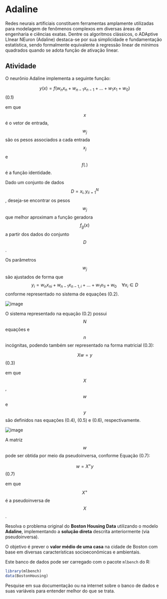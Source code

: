 # Adaline

Redes neurais artificiais constituem ferramentas amplamente utilizadas para modelagem de fenômenos complexos em diversas áreas de engenharia e ciências exatas. Dentre os algoritmos clássicos, o ADAptive LInear NEuron (Adaline) destaca-se por sua simplicidade e fundamentação estatística, sendo formalmente equivalente à regressão linear de mínimos quadrados quando se adota função de ativação linear.

## Atividade

O neurônio Adaline implementa a seguinte função:

$$y(x) = f(w_n x_n + w_{n-1} x_{n-1} + \ldots + w_1 x_1 + w_0)$$ (0.1)

em que $$x$$ é o vetor de entrada, $$w_j$$ são os pesos associados a cada entrada $$x_j$$ e $$f(.)$$ é a função identidade.

Dado um conjunto de dados $$D = {x_i, y_i}_{i=1}^N$$, deseja-se encontrar os pesos $$w_j$$ que melhor aproximam a função geradora $$f_g(x)$$ a partir dos dados do conjunto $$D$$.

Os parâmetros $$w_j$$ são ajustados de forma que $$y_i = w_n x_{ni} + w_{n-1} x_{n-1,i} + \ldots + w_1 x_{1i} + w_0 \quad \forall x_i \in D$$ conforme representado no sistema de equações (0.2).

![image](https://github.com/user-attachments/assets/84c7d3de-b5ad-4cde-a038-33a1483d5a65)


O sistema representado na equação (0.2) possui $$N$$ equações e $$n$$ incógnitas, podendo também ser representado na forma matricial (0.3):

$$Xw = y$$ (0.3)

em que $$X$$, $$w$$ e $$y$$ são definidos nas equações (0.4), (0.5) e (0.6), respectivamente.

![image](https://github.com/user-attachments/assets/6575dbc6-dce6-4b7b-91ca-ce46a8952068)

A matriz $$w$$ pode ser obtida por meio da pseudoinversa, conforme Equação (0.7):

$$w = X^{+} y$$ (0.7)

em que $$X^{+}$$ é a pseudoinversa de $$X$$.

Resolva o problema original do **Boston Housing Data** utilizando o modelo **Adaline**, implementando a **solução direta** descrita anteriormente (via pseudoinversa).

O objetivo é prever o **valor médio de uma casa** na cidade de Boston com base em diversas características socioeconômicas e ambientais.

Este banco de dados pode ser carregado com o pacote `mlbench` do R:

```r
library(mlbench)
data(BostonHousing)
```

Pesquise em sua documentação ou na internet sobre o banco de dados e suas variáveis para entender melhor do que se trata.
